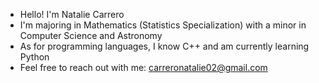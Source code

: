 - Hello! I'm Natalie Carrero
- I'm majoring in Mathematics (Statistics Specialization)
  with a minor in Computer Science and Astronomy
- As for programming languages, I know C++ and am currently learning Python
- Feel free to reach out with me: carreronatalie02@gmail.com


<!---
CarreroNatalie/CarreroNatalie is a ✨ special ✨ repository because its `README.md` (this file) appears on your GitHub profile.
You can click the Preview link to take a look at your changes.
--->
